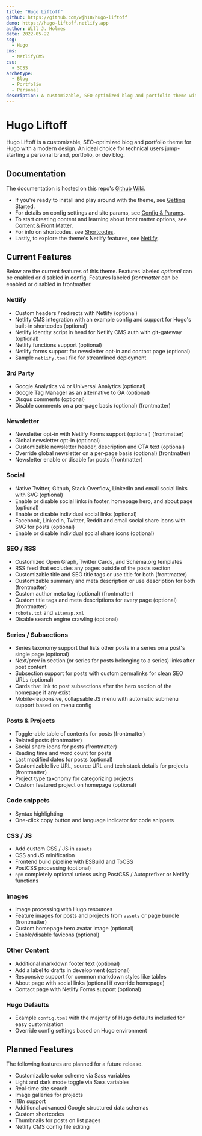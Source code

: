 ```yaml
---
title: "Hugo Liftoff"
github: https://github.com/wjh18/hugo-liftoff
demo: https://hugo-liftoff.netlify.app 
author: Will J. Holmes
date: 2022-05-22
ssg:
  - Hugo
cms:
  - NetlifyCMS
css:
  - SCSS 
archetype:
  - Blog
  - Portfolio
  - Personal
description: A customizable, SEO-optimized blog and portfolio theme with a modern design.
---
```


# Hugo Liftoff

Hugo Liftoff is a customizable, SEO-optimized blog and portfolio theme for Hugo with a modern design. An ideal choice for technical users jump-starting a personal brand, portfolio, or dev blog.

## Documentation

The documentation is hosted on this repo's [Github Wiki](https://github.com/wjh18/hugo-liftoff/wiki/1.-Overview/_edit).

* If you're ready to install and play around with the theme, see [Getting Started](https://github.com/wjh18/hugo-liftoff/wiki/2.-Getting-Started).
* For details on config settings and site params, see [Config & Params](https://github.com/wjh18/hugo-liftoff/wiki/3.-Config-&-Params).
* To start creating content and learning about front matter options, see [Content & Front Matter](https://github.com/wjh18/hugo-liftoff/wiki/4.-Content-&-Front-Matter).
* For info on shortcodes, see [Shortcodes](https://github.com/wjh18/hugo-liftoff/wiki/5.-Shortcodes).
* Lastly, to explore the theme's Netlify features, see [Netlify](https://github.com/wjh18/hugo-liftoff/wiki/6.-Netlify).

## Current Features

Below are the current features of this theme. Features labeled *optional* can be enabled or disabled in config. Features labeled *frontmatter* can be enabled or disabled in frontmatter.

### Netlify

* Custom headers / redirects with Netlify (optional)
* Netlify CMS integration with an example config and support for Hugo's built-in shortcodes (optional)
* Netlify Identity script in head for Netlify CMS auth with git-gateway (optional)
* Netlify functions support (optional)
* Netlify forms support for newsletter opt-in and contact page (optional)
* Sample `netlify.toml` file for streamlined deployment

### 3rd Party

* Google Analytics v4 or Universal Analytics (optional)
* Google Tag Manager as an alternative to GA (optional)
* Disqus comments (optional)
* Disable comments on a per-page basis (optional) (frontmatter)

### Newsletter

* Newsletter opt-in with Netlify Forms support (optional) (frontmatter)
* Global newsletter opt-in (optional)
* Customizable newsletter header, description and CTA text (optional)
* Override global newsletter on a per-page basis (optional) (frontmatter)
* Newsletter enable or disable for posts (frontmatter)

### Social

* Native Twitter, Github, Stack Overflow, LinkedIn and email social links with SVG (optional)
* Enable or disable social links in footer, homepage hero, and about page (optional)
* Enable or disable individual social links (optional)
* Facebook, LinkedIn, Twitter, Reddit and email social share icons with SVG for posts (optional)
* Enable or disable individual social share icons (optional)

### SEO / RSS

* Customized Open Graph, Twitter Cards, and Schema.org templates
* RSS feed that excludes any pages outside of the posts section
* Customizable title and SEO title tags or use title for both (frontmatter)
* Customizable summary and meta description or use description for both (frontmatter)
* Custom author meta tag (optional) (frontmatter)
* Custom title tags and meta descriptions for every page (optional) (frontmatter)
* `robots.txt` and `sitemap.xml`
* Disable search engine crawling (optional)

### Series / Subsections

* Series taxonomy support that lists other posts in a series on a post's single page (optional)
* Next/prev in section (or series for posts belonging to a series) links after post content
* Subsection support for posts with custom permalinks for clean SEO URLs (optional)
* Cards that link to post subsections after the hero section of the homepage if any exist
* Mobile-responsive, collapsable JS menu with automatic submenu support based on menu config

### Posts & Projects

* Toggle-able table of contents for posts (frontmatter)
* Related posts (frontmatter)
* Social share icons for posts (frontmatter)
* Reading time and word count for posts
* Last modified dates for posts (optional)
* Customizable live URL, source URL and tech stack details for projects (frontmatter)
* Project type taxonomy for categorizing projects
* Custom featured project on homepage (optional)

### Code snippets

* Syntax highlighting
* One-click copy button and language indicator for code snippets

### CSS / JS

* Add custom CSS / JS in `assets`
* CSS and JS minification
* Frontend build pipeline with ESBuild and ToCSS
* PostCSS processing (optional)
* `npm` completely optional unless using PostCSS / Autoprefixer or Netlify functions

### Images

* Image processing with Hugo resources
* Feature images for posts and projects from `assets` or page bundle (frontmatter)
* Custom homepage hero avatar image (optional)
* Enable/disable favicons (optional)

### Other Content

* Additional markdown footer text (optional)
* Add a label to drafts in development (optional)
* Responsive support for common markdown styles like tables
* About page with social links (optional if override homepage)
* Contact page with Netlify Forms support (optional)

### Hugo Defaults

* Example `config.toml` with the majority of Hugo defaults included for easy customization
* Override config settings based on Hugo environment

## Planned Features

The following features are planned for a future release.

* Customizable color scheme via Sass variables
* Light and dark mode toggle via Sass variables
* Real-time site search
* Image galleries for projects
* i18n support
* Additional advanced Google structured data schemas
* Custom shortcodes
* Thumbnails for posts on list pages
* Netlify CMS config file editing
